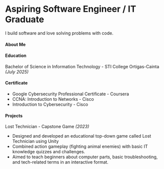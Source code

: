 # Aspiring Software Engineer / IT Graduate
I build software and love solving problems with code.

#### About Me
#### Education
Bachelor of Science in Information Technology - STI College Ortigas-Cainta _(July 2025)_
#### Certificate 
- Google Cybersecurity Professional Certificate - Coursera 
- CCNA: Introduction to Networks - Cisco
- Introduction to Cybersecurity - Cisco

#### Projects
Lost Technician - Capstone Game _(2023)_
- Designed and developed an educational top-down game called Lost Technician using Unity
- Combined action gameplay (fighting animal enemies) with basic IT knowledge quizzes and
challenges.
- Aimed to teach beginners about computer parts, basic troubleshooting, and tech-related
terms in an interactive format.
